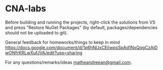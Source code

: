 # CNA-labs

Before building and running the projects, right-click the solutions from VS and press "Restore NuGet Packages" (by default, packages/dependencies should not be uploaded to git).

General feedback for homeworks/things to keep in mind https://docs.google.com/document/d/1p6hNUxCEIiwpsSpAd1NxQqgCzAiDwONfrKRLwXufJVA/edit?usp=sharing

For any questions/remarks/ideas matheandreean@gmail.com.
